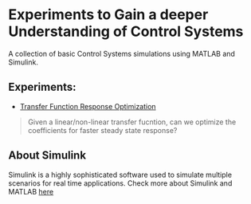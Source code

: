 # Experiments to Gain a deeper Understanding of Control Systems

A collection of basic Control Systems simulations using MATLAB and Simulink.

## Experiments:
* [Transfer Function Response Optimization](https://github.com/Anuj-Attri/basic-control-systems/blob/master/Transfer-Function-Tuning/tf-tuning.md)
> Given a linear/non-linear transfer fucntion, can we optimize the coefficients for faster steady state response?

## About Simulink 

Simulink is a highly sophisticated software used to simulate multiple scenarios for real time applications. Check more about Simulink and MATLAB [here](https://www.mathworks.com/?s_tid=gn_logo)

